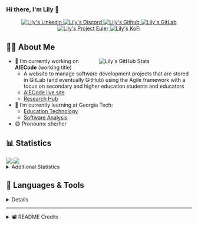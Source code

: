 ### Hi there, I'm Lily 👋

<!-- Trophies
<p align="center">
  <img alig src="https://github-profile-trophy.vercel.app/?username=Lilyheart&theme=nord&margin-w=15&margin-h=15&no-frame=true&rank=SECRET,SSS,SS,S,AAA,AA,A" />
</p>
-->
<p align="center">
  <a href="https://www.linkedin.com/in/lily-romano/">
    <img alt="Lily's Linkedin" src="https://img.shields.io/badge/linkedin-%230077B5.svg?&style=for-the-badge&logo=linkedin&logoColor=white" />
  </a>
  <a href="https://discordapp.com/users/Lilyheart#4493">
    <img alt="Lily's Discord" src="https://img.shields.io/badge/Discord-7289DA?style=for-the-badge&logo=discord&logoColor=white" />
  </a>
  <a href="https://github.com/Lilyheart">
    <img alt="Lily's Github" src="https://img.shields.io/badge/GitHub-100000?style=for-the-badge&logo=github&logoColor=white" />
  </a>
  <a href="https://gitlab.com/Lilyheart">
    <img alt="Lily's GitLab" src="https://img.shields.io/badge/GitLab-330F63?style=for-the-badge&logo=gitlab&logoColor=white" />
  </a>
  <a href="https://projecteuler.net/progress=Lilyheart">
    <img alt="Lily's Project Euler" src="https://img.shields.io/badge/Project%20Euler-6B4E3D?style=for-the-badge&logoColor=white" />
  </a>
  <a href="https://ko-fi.com/lilyheart">
    <img alt="Lily's KoFi" src="https://img.shields.io/badge/Ko--fi-F16061?style=for-the-badge&logo=ko-fi&logoColor=white" />
  </a>
  </p>

## 👩‍💻 About Me

<img align=right width="50%" alt="Lily's GitHub Stats" src="https://github-readme-stats.vercel.app/api?username=Lilyheart&count_private=true&hide_border=true&show_icons=true&bg_color=FFFFFF&title_color=32698E&text_color=282828&icon_color=32698E"/>

- 🔭 I’m currently working on **AIECode** (working title)
  - A website to manage software development projects that are stored in GitLab (and eventually GitHub) using the Agile framework with a focus on secondary and higher education students and educators
  - [AIECode live site](https://lilyheart.github.io/AIECode)
  - [Research Hub](https://www.notion.so/agileineducation/Agile-in-Education-657a88b8a8a845aeb09a28c79deb9563)
- 🌱 I’m currently learning at Georgia Tech:
  - [Education Technology](https://omscs6460.gatech.edu/spring-2021/)
  - [Software Analysis](http://rightingcode.org/lessons.html)
- 😄 Pronouns: she/her

## 📊 Statistics

<a href="#">
  <img align="center" width="49%" src="https://github-readme-streak-stats.herokuapp.com/?user=Lilyheart&hide_border=true&background=FFFFFF&stroke=282828&ring=32698E&fire=32698E&currStreakNum=282828&sideNums=282828&currStreakLabel=282828&sideLabels=282828&dates=888888" />
</a>
<a href="#">
  <img align="center" width="49%" src="https://github-readme-stats.vercel.app/api/wakatime?username=Lily&hide_border=true&bg_color=FFFFFF&title_color=32698E&text_color=282828&icon_color=32698E" />
</a>

<details><summary>Additional Statistics</summary>

<!--START_SECTION:waka-->
![Profile Views](http://img.shields.io/badge/Profile%20Views-0-blue)

![Lines of code](https://img.shields.io/badge/From%20Hello%20World%20I%27ve%20Written-34.9%20million%20lines%20of%20code-blue)

**🐱 My Github Data** 

> 🏆 339 Contributions in the Year 2021
 > 
> 📦 175.1 kB Used in Github's Storage 
 > 
> 💼 Opted to Hire
 > 
> 📜 17 Public Repositories 
 > 
> 🔑 14 Private Repositories  
 > 
**I'm an Early 🐤** 

```text
🌞 Morning    112 commits    ██████░░░░░░░░░░░░░░░░░░░   26.6% 
🌆 Daytime    142 commits    ████████░░░░░░░░░░░░░░░░░   33.73% 
🌃 Evening    130 commits    ███████░░░░░░░░░░░░░░░░░░   30.88% 
🌙 Night      37 commits     ██░░░░░░░░░░░░░░░░░░░░░░░   8.79%

```
📅 **I'm Most Productive on Friday** 

```text
Monday       71 commits     ████░░░░░░░░░░░░░░░░░░░░░   16.86% 
Tuesday      44 commits     ██░░░░░░░░░░░░░░░░░░░░░░░   10.45% 
Wednesday    59 commits     ███░░░░░░░░░░░░░░░░░░░░░░   14.01% 
Thursday     35 commits     ██░░░░░░░░░░░░░░░░░░░░░░░   8.31% 
Friday       90 commits     █████░░░░░░░░░░░░░░░░░░░░   21.38% 
Saturday     63 commits     ███░░░░░░░░░░░░░░░░░░░░░░   14.96% 
Sunday       59 commits     ███░░░░░░░░░░░░░░░░░░░░░░   14.01%

```


📊 **This Week I Spent My Time On** 

```text
⌚︎ Time Zone: America/New_York

💬 Programming Languages: 
JavaScript               1 hr 17 mins        ████████████░░░░░░░░░░░░░   47.57% 
Python                   1 hr 3 mins         █████████░░░░░░░░░░░░░░░░   39.05% 
Markdown                 10 mins             █░░░░░░░░░░░░░░░░░░░░░░░░   6.38% 
Git Config               3 mins              ░░░░░░░░░░░░░░░░░░░░░░░░░   2.11% 
reStructuredText         2 mins              ░░░░░░░░░░░░░░░░░░░░░░░░░   1.72%

🔥 Editors: 
Atom                     2 hrs 42 mins       █████████████████████████   100.0% 
Vim                      0 secs              ░░░░░░░░░░░░░░░░░░░░░░░░░   0.0%

🐱‍💻 Projects: 
LILAC                    1 hr 23 mins        ████████████░░░░░░░░░░░░░   51.3% 
codechallenges           1 hr 19 mins        ████████████░░░░░░░░░░░░░   48.7%

💻 Operating System: 
Linux                    2 hrs 42 mins       █████████████████████████   100.0%

```

**I Mostly Code in JavaScript** 

```text
JavaScript               10 repos            █████████░░░░░░░░░░░░░░░░   38.46% 
HTML                     6 repos             █████░░░░░░░░░░░░░░░░░░░░   23.08% 
Java                     6 repos             █████░░░░░░░░░░░░░░░░░░░░   23.08% 
Arduino                  1 repo              █░░░░░░░░░░░░░░░░░░░░░░░░   3.85% 
R                        1 repo              █░░░░░░░░░░░░░░░░░░░░░░░░   3.85%

```


**Timeline**

![Chart not found](https://raw.githubusercontent.com/Lilyheart/Lilyheart/main/charts/bar_graph.png) 


<!--END_SECTION:waka-->
</details>

## 💬 Languages & Tools
<details><summary>Details</summary>
<!-- https://simpleicons.org/ -->

![](https://img.shields.io/badge/OS-Linux-informational?style=flat&logo=linux&logoColor=white&color=32698E)
![](https://img.shields.io/badge/Editor-Atom-informational?style=flat&logo=Atom&logoColor=white&color=32698E)
![](https://img.shields.io/badge/Code-Java-informational?style=flat&logo=java&logoColor=white&color=32698E)
![](https://img.shields.io/badge/Code-Javascript-informational?style=flat&logo=javascript&logoColor=white&color=32698E)
![](https://img.shields.io/badge/Code-Python-informational?style=flat&logo=python&logoColor=white&color=32698E)
![](https://img.shields.io/badge/Code-SASS-informational?style=flat&logo=Sass&logoColor=white&color=32698E)
![](https://img.shields.io/badge/Code-SCSS-informational?style=flat&logo=Sass&logoColor=white&color=32698E)
![](https://img.shields.io/badge/Code-Bootstrap-informational?style=flat&logo=Bootstrap&logoColor=white&color=32698E)
![](https://img.shields.io/badge/Code-Markdown-informational?style=flat&logo=Markdown&logoColor=white&color=32698E)
![](https://img.shields.io/badge/Shell-Bash-informational?style=flat&logo=gnu-bash&logoColor=white&color=32698E)
![](https://img.shields.io/badge/VCS-Git-informational?style=flat&logo=git&logoColor=white&color=32698E)

<p align="center">
  <img align="center" src="https://github-readme-stats.vercel.app/api/top-langs/?username=Lilyheart&hide_border=true&bg_color=FFFFFF&title_color=32698E&text_color=282828&icon_color=32698E&layout=compact" />
</p>
</details>

----

<details><summary>📽️ README Credits</summary>

- [Badges 4 README](https://github.com/alexandresanlim/Badges4-README.md-Profile)
- [GitHub Readme Stats](https://github.com/anuraghazra/github-readme-stats)
- [GitHub Readme Streak Stats](https://github.com/DenverCoder1/github-readme-streak-stats)
- [Waka Readme Stats](https://github.com/anmol098/waka-readme-stats)
- [Sheilds.io](https://shields.io/)

</details>
